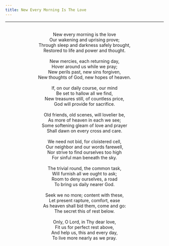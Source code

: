 ```yaml
---
title: New Every Morning Is The Love
---
```


---
<center>
<br/>
New every morning is the love<br/>
Our wakening and uprising prove;<br/>
Through sleep and darkness safely brought,<br/>
Restored to life and power and thought.<br/>
<br/>
New mercies, each returning day,<br/>
Hover around us while we pray;<br/>
New perils past, new sins forgiven,<br/>
New thoughts of God, new hopes of heaven.<br/>
<br/>
If, on our daily course, our mind<br/>
Be set to hallow all we find,<br/>
New treasures still, of countless price,<br/>
God will provide for sacrifice.<br/>
<br/>
Old friends, old scenes, will lovelier be,<br/>
As more of heaven in each we see;<br/>
Some softening gleam of love and prayer<br/>
Shall dawn on every cross and care.<br/>
<br/>
We need not bid, for cloistered cell,<br/>
Our neighbor and our words farewell,<br/>
Nor strive to find ourselves too high<br/>
For sinful man beneath the sky.<br/>
<br/>
The trivial round, the common task,<br/>
Will furnish all we ought to ask;<br/>
Room to deny ourselves, a road<br/>
To bring us daily nearer God.<br/>
<br/>
Seek we no more; content with these,<br/>
Let present rapture, comfort, ease<br/>
As heaven shall bid them, come and go:<br/>
The secret this of rest below.<br/>
<br/>
Only, O Lord, in Thy dear love,<br/>
Fit us for perfect rest above,<br/>
And help us, this and every day,<br/>
To live more nearly as we pray.<br/>

</center>